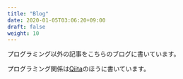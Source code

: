 ```yaml
---
title: "Blog"
date: 2020-01-05T03:06:20+09:00
draft: false
weight: 10
---
```

プログラミング以外の記事をこちらのブログに書いています。

プログラミング関係は[Qiita](https://qiita.com/Takahiro55555)のほうに書いています。